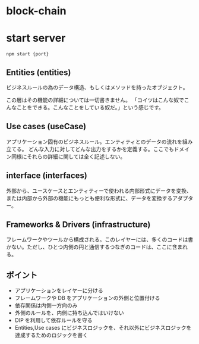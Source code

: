 # block-chain

# start server

`npm start {port}`

## Entities (entities)

ビジネスルールの為のデータ構造、もしくはメソッドを持ったオブジェクト。

この層はその機能の詳細については一切書きません。
「コイツはこんな奴でこんなことをできる。こんなことをしている奴だ。」という感じです。

## Use cases (useCase)

アプリケーション固有のビジネスルール。エンティティとのデータの流れを組み立てる。
どんな入力に対してどんな出力をするかを定義する。ここでもドメイン同様にそれらの詳細に関しては全く記述しない。

## interface (interfaces)

外部から、ユースケースとエンティティーで使われる内部形式にデータを変換、または内部から外部の機能にもっとも便利な形式に、データを変換するアダプター。

## Frameworks & Drivers (infrastructure)

フレームワークやツールから構成される。このレイヤーには、多くのコードは書かない。ただし、ひとつ内側の円と通信するつなぎのコードは、ここに含まれる。

## ポイント

- アプリケーションをレイヤーに分ける
- フレームワークや DB をアプリケーションの外側と位置付ける
- 依存関係は内側一方向のみ
- 外側のルールを、内側に持ち込んではいけない
- DIP を利用して依存ルールを守る
- Entities,Use cases にビジネスロジックを、それ以外にビジネスロジックを達成するためのロジックを書く
